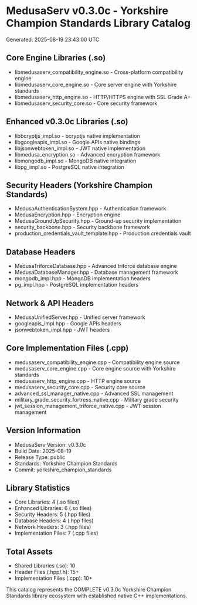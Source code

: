 # MedusaServ v0.3.0c - Yorkshire Champion Standards Library Catalog
Generated: 2025-08-19 23:43:00 UTC

## Core Engine Libraries (.so)
- libmedusaserv_compatibility_engine.so - Cross-platform compatibility engine
- libmedusaserv_core_engine.so - Core server engine with Yorkshire standards
- libmedusaserv_http_engine.so - HTTP/HTTPS engine with SSL Grade A+
- libmedusaserv_security_core.so - Core security framework

## Enhanced v0.3.0c Libraries (.so)
- libbcryptjs_impl.so - bcryptjs native implementation
- libgoogleapis_impl.so - Google APIs native bindings
- libjsonwebtoken_impl.so - JWT native implementation  
- libmedusa_encryption.so - Advanced encryption framework
- libmongodb_impl.so - MongoDB native integration
- libpg_impl.so - PostgreSQL native integration

## Security Headers (Yorkshire Champion Standards)
- MedusaAuthenticationSystem.hpp - Authentication framework
- MedusaEncryption.hpp - Encryption engine
- MedusaGroundUpSecurity.hpp - Ground-up security implementation
- security_backbone.hpp - Security backbone framework
- production_credentials_vault_template.hpp - Production credentials vault

## Database Headers
- MedusaTriforceDatabase.hpp - Advanced triforce database engine
- MedusaDatabaseManager.hpp - Database management framework
- mongodb_impl.hpp - MongoDB implementation headers
- pg_impl.hpp - PostgreSQL implementation headers

## Network & API Headers
- MedusaUnifiedServer.hpp - Unified server framework
- googleapis_impl.hpp - Google APIs headers
- jsonwebtoken_impl.hpp - JWT headers

## Core Implementation Files (.cpp)
- medusaserv_compatibility_engine.cpp - Compatibility engine source
- medusaserv_core_engine.cpp - Core engine source with Yorkshire standards
- medusaserv_http_engine.cpp - HTTP engine source
- medusaserv_security_core.cpp - Security core source
- advanced_ssl_manager_native.cpp - Advanced SSL management
- military_grade_security_fortress_native.cpp - Military grade security
- jwt_session_management_triforce_native.cpp - JWT session management

## Version Information
- MedusaServ Version: v0.3.0c
- Build Date: 2025-08-19
- Release Type: public
- Standards: Yorkshire Champion Standards
- Commit: yorkshire_champion_standards

## Library Statistics
- Core Libraries: 4 (.so files)
- Enhanced Libraries: 6 (.so files)  
- Security Headers: 5 (.hpp files)
- Database Headers: 4 (.hpp files)
- Network Headers: 3 (.hpp files)
- Implementation Files: 7 (.cpp files)

## Total Assets
- Shared Libraries (.so): 10
- Header Files (.hpp/.h): 15+
- Implementation Files (.cpp): 10+

This catalog represents the COMPLETE v0.3.0c Yorkshire Champion Standards
library ecosystem with established native C++ implementations.
